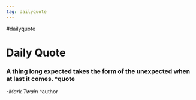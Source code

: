 ```yaml
---
tag: dailyquote
---
```


#dailyquote

# Daily Quote

### A thing long expected takes the form of the unexpected when at last it comes. ^quote
*-Mark Twain* ^author

